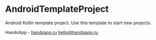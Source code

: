 # AndroidTemplateProject
Android Kotlin template project. Use this template to start new projects.

HandsApp - [handsapp.ru](https://handsapp.ru) hello@handsapp.ru
